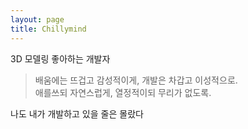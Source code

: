 ```yaml
---
layout: page
title: Chillymind
---
```

3D 모델링 좋아하는 개발자

> 배움에는 뜨겁고 감성적이게, 개발은 차갑고 이성적으로.<br/>
> 애를쓰되 자연스럽게, 열정적이되 무리가 없도록.

나도 내가 개발하고 있을 줄은 몰랐다